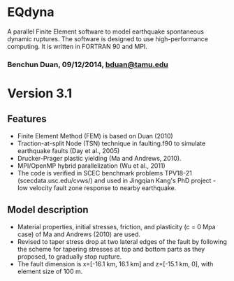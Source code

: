 # EQdyna

A parallel Finite Element software to model earthquake spontaneous 
dynamic ruptures. The software is designed to use high-performance 
computing. It is written in FORTRAN 90 and MPI.

### Benchun Duan, 09/12/2014, bduan@tamu.edu
# Version 3.1
## Features
* Finite Element Method (FEM) is based on Duan (2010)
* Traction-at-split Node (TSN) technique in faulting.f90 to simulate earthquake faults (Day et al., 2005)
* Drucker-Prager plastic yielding (Ma and Andrews, 2010).
* MPI/OpenMP hybrid parallelization (Wu et al., 2011)
* The code is verified in SCEC benchmark problems 
  TPV18-21 (scecdata.usc.edu/cvws/) and used in Jingqian Kang's PhD project - low velocity fault zone response to nearby earthquake. 

## Model description
* Material properties, initial stresses, friction, and plasticity (c = 0 Mpa case) of Ma and Andrews (2010) are used.
* Revised to taper stress drop at two lateral edges of the fault by following the scheme for tapering stresses at top and bottom parts as they proposed, to gradually stop rupture.
* The fault dimension is x=[-16.1 km, 16.1 km] and 
  z=[-15.1 km, 0], with element size of 100 m.
